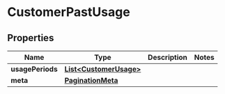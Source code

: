 

# CustomerPastUsage


## Properties

| Name | Type | Description | Notes |
|------------ | ------------- | ------------- | -------------|
|**usagePeriods** | [**List&lt;CustomerUsage&gt;**](CustomerUsage.md) |  |  |
|**meta** | [**PaginationMeta**](PaginationMeta.md) |  |  |



